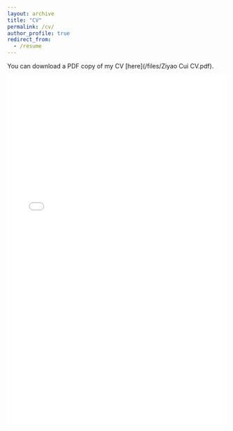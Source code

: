 ```yaml
---
layout: archive
title: "CV"
permalink: /cv/
author_profile: true
redirect_from:
  - /resume
---
```


You can download a PDF copy of my CV [here](/files/Ziyao Cui CV.pdf).

<iframe src="/files/Ziyao Cui CV.pdf" width="100%" height="800" frameborder="no" border="0" marginwidth="0" marginheight="0"></iframe>